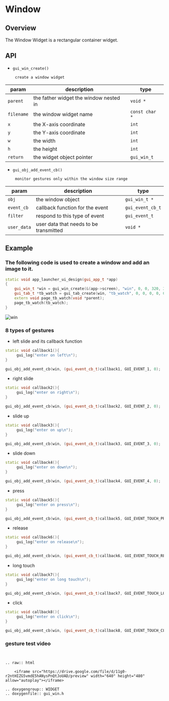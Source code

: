# Window

## Overview
The Window Widget is a rectangular container widget.

## API 

-  `gui_win_create()` 
        
        create a window widget

|param  | description  |type|
|--|--|--|
|`parent`|the father widget the window nested in|`void *`|  
|`filename`|the window widget name|`const char *`|
|`x`|the X-axis coordinate|`int`|
|`y`|the Y-axis coordinate|`int`|
|`w`|the width|`int`|
|`h`|the height|`int`|
|`return`|the widget object pointer|`gui_win_t`|  


-  `gui_obj_add_event_cb()` 
        
        monitor gestures only within the window size range 

|param  | description  |type|
|--|--|--|
|`obj`|the window object|`gui_win_t *`|  
|`event_cb`|callback function for the event|`gui_event_cb_t`|
|`filter`|respond to this type of event|`gui_event_t`|
|`user_data`|user data that needs to be transmitted|`void *`|


## Example 
### The following code is used to create a window and add an image to it.
```cpp
static void app_launcher_ui_design(gui_app_t *app)
{
    gui_win_t *win = gui_win_create(&(app->screen), "win", 0, 0, 320, 320);
    gui_tab_t *tb_watch = gui_tab_create(win, "tb_watch", 0, 0, 0, 0, 0, 0);
    extern void page_tb_watch(void *parent);
    page_tb_watch(tb_watch);
}
```
![win](https://foruda.gitee.com/images/1694169886660683122/5a0b4b9e_13408154.png "win.PNG") 



### 8 types of gestures  
- left slide and its callback function
```cpp
static void callback1(){
     gui_log("enter on left\n");
}
```
```cpp
gui_obj_add_event_cb(win, (gui_event_cb_t)callback1, GUI_EVENT_1, 0);
```

- right slide
```cpp
static void callback2(){
     gui_log("enter on right\n");
}
```
```cpp
gui_obj_add_event_cb(win, (gui_event_cb_t)callback2, GUI_EVENT_2, 0);
```
- slide up
```cpp
static void callback3(){
     gui_log("enter on up\n");
}
```
```cpp
gui_obj_add_event_cb(win, (gui_event_cb_t)callback3, GUI_EVENT_3, 0);
```
- slide down
```cpp
static void callback4(){
     gui_log("enter on down\n");
}
```
```cpp
gui_obj_add_event_cb(win, (gui_event_cb_t)callback4, GUI_EVENT_4, 0);
```
- press
```cpp
static void callback5(){
     gui_log("enter on press\n");
}
```
```cpp
gui_obj_add_event_cb(win, (gui_event_cb_t)callback5, GUI_EVENT_TOUCH_PRESSED, 0);
```
- release
```cpp
static void callback6(){
     gui_log("enter on release\n");
}
```
```cpp
gui_obj_add_event_cb(win, (gui_event_cb_t)callback6, GUI_EVENT_TOUCH_RELEASED, 0);
```
- long touch
```cpp
static void callback7(){
     gui_log("enter on long touch\n");
}
```
```cpp
gui_obj_add_event_cb(win, (gui_event_cb_t)callback7, GUI_EVENT_TOUCH_LONG, 0);
```
- click
```cpp
static void callback8(){
     gui_log("enter on click\n");
}
```
```cpp
gui_obj_add_event_cb(win, (gui_event_cb_t)callback8, GUI_EVENT_TOUCH_CLICKED, 0);
```

### gesture test video


```eval_rst

 
.. raw:: html

    <iframe src="https://drive.google.com/file/d/11g0-r2ntHIZG5vmdE5hANysPnQtJoUAD/preview" width="640" height="480" allow="autoplay"></iframe>

.. doxygengroup:: WIDGET
.. doxygenfile:: gui_win.h

 

```
